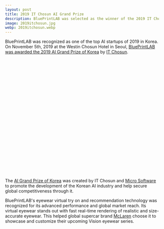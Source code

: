 ```yaml
---
layout: post
title: 2019 IT Chosun AI Grand Prize
description: BluePrintLAB was selected as the winner of the 2019 IT Chosun AI Grand Prize of Korea
image: 2019itchosun.jpg
webp: 2019itchosun.webp
---
```


BluePrintLAB was recognized as one of the top AI startups of 2019 in Korea. On November 5th, 2019 at the Westin Chosun Hotel in Seoul, [BluePrintLAB was awarded the 2019 AI Grand Prize of Korea](http://it.chosun.com/site/data/html_dir/2019/11/05/2019110503036.html) by [IT Chosun](http://it.chosun.com).

<picture>
    <source data-srcset="{{ "./assets/images/2019itchosunsm.webp" | relative_url }}" type="image/webp">
    <source data-srcset="{{ "./assets/images/2019itchosunsm.jpg" | relative_url }}" type="image/jpeg">
    <img style="max-width: 100%; max-height: 90vh;" src="data:image/svg+xml,%3Csvg xmlns='http://www.w3.org/2000/svg' viewBox='0 0 1439 1080'%3E%3C/svg%3E" data-src="{{ "./assets/images/2019itchosunsm.jpg" | relative_url }}" alt="BluePrintLAB's Sangmo accepting award" class="lazyload">
</picture><br />

The [AI Grand Prize of Korea](http://it.chosun.com/site/data/html_dir/2019/11/05/2019110501895.html) was created by IT Chosun and [Micro Software](https://www.imaso.co.kr/) to promote the development of the Korean AI industry and help secure global competitiveness through it.

BluePrintLAB's eyewear virtual try on and recommendation technology was recognized for its advanced performance and global market reach. Its virtual eyewear stands out with fast real-time rendering of realistic and size-accurate eyewear. This helped global supercar brand [McLaren](https://www.mclaren.com/) choose it to showcase and customize their upcoming Vision eyewear series.